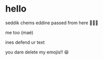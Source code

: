# hello
seddik chems eddine passed from here 🚶‍♂️‍➡️

me too (maé) 

ines defend ur text

you dare delete my emojis!! 😆
